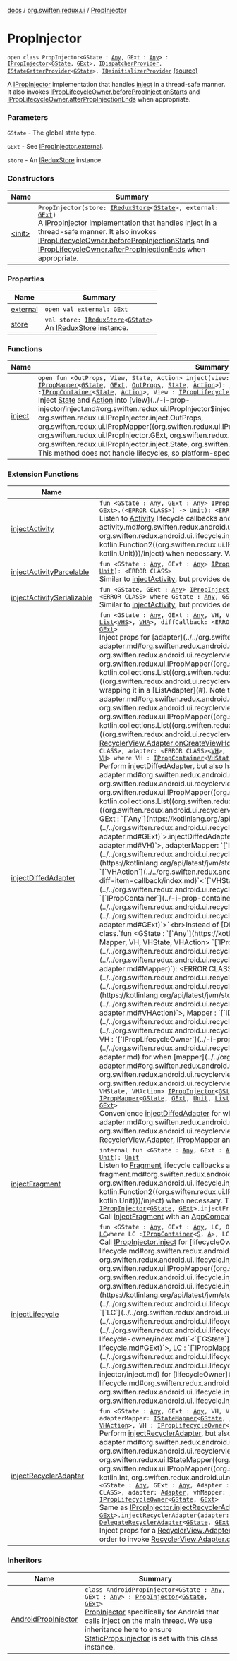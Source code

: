[docs](../../index.md) / [org.swiften.redux.ui](../index.md) / [PropInjector](./index.md)

# PropInjector

`open class PropInjector<GState : `[`Any`](https://kotlinlang.org/api/latest/jvm/stdlib/kotlin/-any/index.html)`, GExt : `[`Any`](https://kotlinlang.org/api/latest/jvm/stdlib/kotlin/-any/index.html)`> : `[`IPropInjector`](../-i-prop-injector/index.md)`<`[`GState`](index.md#GState)`, `[`GExt`](index.md#GExt)`>, `[`IDispatcherProvider`](../../org.swiften.redux.core/-i-dispatcher-provider/index.md)`, `[`IStateGetterProvider`](../../org.swiften.redux.core/-i-state-getter-provider/index.md)`<`[`GState`](index.md#GState)`>, `[`IDeinitializerProvider`](../../org.swiften.redux.core/-i-deinitializer-provider/index.md) [(source)](https://github.com/protoman92/KotlinRedux/tree/master/common/common-ui/src/main/kotlin/org/swiften/redux/ui/Injector.kt#L163)

A [IPropInjector](../-i-prop-injector/index.md) implementation that handles [inject](inject.md) in a thread-safe manner. It
also invokes [IPropLifecycleOwner.beforePropInjectionStarts](../-i-prop-lifecycle-owner/before-prop-injection-starts.md) and
[IPropLifecycleOwner.afterPropInjectionEnds](../-i-prop-lifecycle-owner/after-prop-injection-ends.md) when appropriate.

### Parameters

`GState` - The global state type.

`GExt` - See [IPropInjector.external](../-i-action-dependency/external.md).

`store` - An [IReduxStore](../../org.swiften.redux.core/-i-redux-store.md) instance.

### Constructors

| Name | Summary |
|---|---|
| [&lt;init&gt;](-init-.md) | `PropInjector(store: `[`IReduxStore`](../../org.swiften.redux.core/-i-redux-store.md)`<`[`GState`](index.md#GState)`>, external: `[`GExt`](index.md#GExt)`)`<br>A [IPropInjector](../-i-prop-injector/index.md) implementation that handles [inject](inject.md) in a thread-safe manner. It also invokes [IPropLifecycleOwner.beforePropInjectionStarts](../-i-prop-lifecycle-owner/before-prop-injection-starts.md) and [IPropLifecycleOwner.afterPropInjectionEnds](../-i-prop-lifecycle-owner/after-prop-injection-ends.md) when appropriate. |

### Properties

| Name | Summary |
|---|---|
| [external](external.md) | `open val external: `[`GExt`](index.md#GExt) |
| [store](store.md) | `val store: `[`IReduxStore`](../../org.swiften.redux.core/-i-redux-store.md)`<`[`GState`](index.md#GState)`>`<br>An [IReduxStore](../../org.swiften.redux.core/-i-redux-store.md) instance. |

### Functions

| Name | Summary |
|---|---|
| [inject](inject.md) | `open fun <OutProps, View, State, Action> inject(view: `[`View`](inject.md#View)`, outProps: `[`OutProps`](inject.md#OutProps)`, mapper: `[`IPropMapper`](../-i-prop-mapper.md)`<`[`GState`](index.md#GState)`, `[`GExt`](index.md#GExt)`, `[`OutProps`](inject.md#OutProps)`, `[`State`](inject.md#State)`, `[`Action`](inject.md#Action)`>): `[`IReduxSubscription`](../../org.swiften.redux.core/-i-redux-subscription/index.md)` where View : `[`IPropContainer`](../-i-prop-container/index.md)`<`[`State`](inject.md#State)`, `[`Action`](inject.md#Action)`>, View : `[`IPropLifecycleOwner`](../-i-prop-lifecycle-owner/index.md)`<`[`GState`](index.md#GState)`, `[`GExt`](index.md#GExt)`>`<br>Inject [State](../-i-prop-injector/inject.md#State) and [Action](../-i-prop-injector/inject.md#Action) into [view](../-i-prop-injector/inject.md#org.swiften.redux.ui.IPropInjector$inject(org.swiften.redux.ui.IPropInjector.inject.View, org.swiften.redux.ui.IPropInjector.inject.OutProps, org.swiften.redux.ui.IPropMapper((org.swiften.redux.ui.IPropInjector.GState, org.swiften.redux.ui.IPropInjector.GExt, org.swiften.redux.ui.IPropInjector.inject.OutProps, org.swiften.redux.ui.IPropInjector.inject.State, org.swiften.redux.ui.IPropInjector.inject.Action)))/view). This method does not handle lifecycles, so platform-specific methods can be defined for this purpose. |

### Extension Functions

| Name | Summary |
|---|---|
| [injectActivity](../../org.swiften.redux.android.ui.lifecycle/inject-activity.md) | `fun <GState : `[`Any`](https://kotlinlang.org/api/latest/jvm/stdlib/kotlin/-any/index.html)`, GExt : `[`Any`](https://kotlinlang.org/api/latest/jvm/stdlib/kotlin/-any/index.html)`> `[`IPropInjector`](../-i-prop-injector/index.md)`<`[`GState`](../../org.swiften.redux.android.ui.lifecycle/inject-activity.md#GState)`, `[`GExt`](../../org.swiften.redux.android.ui.lifecycle/inject-activity.md#GExt)`>.injectActivity(application: <ERROR CLASS>, saver: `[`IBundleStateSaver`](../../org.swiften.redux.android.ui.lifecycle/-i-bundle-state-saver/index.md)`<`[`GState`](../../org.swiften.redux.android.ui.lifecycle/inject-activity.md#GState)`>, inject: `[`IPropInjector`](../-i-prop-injector/index.md)`<`[`GState`](../../org.swiften.redux.android.ui.lifecycle/inject-activity.md#GState)`, `[`GExt`](../../org.swiften.redux.android.ui.lifecycle/inject-activity.md#GExt)`>.(<ERROR CLASS>) -> `[`Unit`](https://kotlinlang.org/api/latest/jvm/stdlib/kotlin/-unit/index.html)`): <ERROR CLASS>`<br>Listen to [Activity](#) lifecycle callbacks and perform [inject](../../org.swiften.redux.android.ui.lifecycle/inject-activity.md#org.swiften.redux.android.ui.lifecycle$injectActivity(org.swiften.redux.ui.IPropInjector((org.swiften.redux.android.ui.lifecycle.injectActivity.GState, org.swiften.redux.android.ui.lifecycle.injectActivity.GExt)), , org.swiften.redux.android.ui.lifecycle.IBundleStateSaver((org.swiften.redux.android.ui.lifecycle.injectActivity.GState)), kotlin.Function2((org.swiften.redux.ui.IPropInjector((org.swiften.redux.android.ui.lifecycle.injectActivity.GState, org.swiften.redux.android.ui.lifecycle.injectActivity.GExt)), , kotlin.Unit)))/inject) when necessary. We can also declare [saveState](#) and [restoreState](#) to handle [GState](../../org.swiften.redux.android.ui.lifecycle/inject-activity.md#GState) persistence. |
| [injectActivityParcelable](../../org.swiften.redux.android.ui.lifecycle/inject-activity-parcelable.md) | `fun <GState : `[`Any`](https://kotlinlang.org/api/latest/jvm/stdlib/kotlin/-any/index.html)`, GExt : `[`Any`](https://kotlinlang.org/api/latest/jvm/stdlib/kotlin/-any/index.html)`> `[`IPropInjector`](../-i-prop-injector/index.md)`<`[`GState`](../../org.swiften.redux.android.ui.lifecycle/inject-activity-parcelable.md#GState)`, `[`GExt`](../../org.swiften.redux.android.ui.lifecycle/inject-activity-parcelable.md#GExt)`>.injectActivityParcelable(application: <ERROR CLASS>, inject: `[`IPropInjector`](../-i-prop-injector/index.md)`<`[`GState`](../../org.swiften.redux.android.ui.lifecycle/inject-activity-parcelable.md#GState)`, `[`GExt`](../../org.swiften.redux.android.ui.lifecycle/inject-activity-parcelable.md#GExt)`>.(<ERROR CLASS>) -> `[`Unit`](https://kotlinlang.org/api/latest/jvm/stdlib/kotlin/-unit/index.html)`): <ERROR CLASS>`<br>Similar to [injectActivity](../../org.swiften.redux.android.ui.lifecycle/inject-activity.md), but provides default persistence for when [GState](../../org.swiften.redux.android.ui.lifecycle/inject-activity-parcelable.md#GState) is [Parcelable](#). |
| [injectActivitySerializable](../../org.swiften.redux.android.ui.lifecycle/inject-activity-serializable.md) | `fun <GState, GExt : `[`Any`](https://kotlinlang.org/api/latest/jvm/stdlib/kotlin/-any/index.html)`> `[`IPropInjector`](../-i-prop-injector/index.md)`<`[`GState`](../../org.swiften.redux.android.ui.lifecycle/inject-activity-serializable.md#GState)`, `[`GExt`](../../org.swiften.redux.android.ui.lifecycle/inject-activity-serializable.md#GExt)`>.injectActivitySerializable(application: <ERROR CLASS>, inject: `[`IPropInjector`](../-i-prop-injector/index.md)`<`[`GState`](../../org.swiften.redux.android.ui.lifecycle/inject-activity-serializable.md#GState)`, `[`GExt`](../../org.swiften.redux.android.ui.lifecycle/inject-activity-serializable.md#GExt)`>.(<ERROR CLASS>) -> `[`Unit`](https://kotlinlang.org/api/latest/jvm/stdlib/kotlin/-unit/index.html)`): <ERROR CLASS> where GState : `[`Any`](https://kotlinlang.org/api/latest/jvm/stdlib/kotlin/-any/index.html)`, GState : `[`Serializable`](http://docs.oracle.com/javase/6/docs/api/java/io/Serializable.html)<br>Similar to [injectActivity](../../org.swiften.redux.android.ui.lifecycle/inject-activity.md), but provides default persistence for when [GState](../../org.swiften.redux.android.ui.lifecycle/inject-activity-serializable.md#GState) is [Serializable](http://docs.oracle.com/javase/6/docs/api/java/io/Serializable.html). |
| [injectDiffedAdapter](../../org.swiften.redux.android.ui.recyclerview/inject-diffed-adapter.md) | `fun <GState : `[`Any`](https://kotlinlang.org/api/latest/jvm/stdlib/kotlin/-any/index.html)`, GExt : `[`Any`](https://kotlinlang.org/api/latest/jvm/stdlib/kotlin/-any/index.html)`, VH, VHS, VHA> `[`IPropInjector`](../-i-prop-injector/index.md)`<`[`GState`](../../org.swiften.redux.android.ui.recyclerview/inject-diffed-adapter.md#GState)`, `[`GExt`](../../org.swiften.redux.android.ui.recyclerview/inject-diffed-adapter.md#GExt)`>.injectDiffedAdapter(adapter: <ERROR CLASS><`[`VH`](../../org.swiften.redux.android.ui.recyclerview/inject-diffed-adapter.md#VH)`>, adapterMapper: `[`IPropMapper`](../-i-prop-mapper.md)`<`[`GState`](../../org.swiften.redux.android.ui.recyclerview/inject-diffed-adapter.md#GState)`, `[`GExt`](../../org.swiften.redux.android.ui.recyclerview/inject-diffed-adapter.md#GExt)`, `[`Unit`](https://kotlinlang.org/api/latest/jvm/stdlib/kotlin/-unit/index.html)`, `[`List`](https://kotlinlang.org/api/latest/jvm/stdlib/kotlin.collections/-list/index.html)`<`[`VHS`](../../org.swiften.redux.android.ui.recyclerview/inject-diffed-adapter.md#VHS)`>, `[`VHA`](../../org.swiften.redux.android.ui.recyclerview/inject-diffed-adapter.md#VHA)`>, diffCallback: <ERROR CLASS><`[`VHS`](../../org.swiften.redux.android.ui.recyclerview/inject-diffed-adapter.md#VHS)`>): `[`ReduxListAdapter`](../../org.swiften.redux.android.ui.recyclerview/-redux-list-adapter/index.md)`<`[`GState`](../../org.swiften.redux.android.ui.recyclerview/inject-diffed-adapter.md#GState)`, `[`GExt`](../../org.swiften.redux.android.ui.recyclerview/inject-diffed-adapter.md#GExt)`, `[`VH`](../../org.swiften.redux.android.ui.recyclerview/inject-diffed-adapter.md#VH)`, `[`VHS`](../../org.swiften.redux.android.ui.recyclerview/inject-diffed-adapter.md#VHS)`, `[`VHA`](../../org.swiften.redux.android.ui.recyclerview/inject-diffed-adapter.md#VHA)`> where VH : `[`IPropContainer`](../-i-prop-container/index.md)`<`[`VHS`](../../org.swiften.redux.android.ui.recyclerview/inject-diffed-adapter.md#VHS)`, `[`VHA`](../../org.swiften.redux.android.ui.recyclerview/inject-diffed-adapter.md#VHA)`>, VH : `[`IPropLifecycleOwner`](../-i-prop-lifecycle-owner/index.md)`<`[`GState`](../../org.swiften.redux.android.ui.recyclerview/inject-diffed-adapter.md#GState)`, `[`GExt`](../../org.swiften.redux.android.ui.recyclerview/inject-diffed-adapter.md#GExt)`>`<br>Inject props for [adapter](../../org.swiften.redux.android.ui.recyclerview/inject-diffed-adapter.md#org.swiften.redux.android.ui.recyclerview$injectDiffedAdapter(org.swiften.redux.ui.IPropInjector((org.swiften.redux.android.ui.recyclerview.injectDiffedAdapter.GState, org.swiften.redux.android.ui.recyclerview.injectDiffedAdapter.GExt)), ((org.swiften.redux.android.ui.recyclerview.injectDiffedAdapter.VH)), org.swiften.redux.ui.IPropMapper((org.swiften.redux.android.ui.recyclerview.injectDiffedAdapter.GState, org.swiften.redux.android.ui.recyclerview.injectDiffedAdapter.GExt, kotlin.Unit, kotlin.collections.List((org.swiften.redux.android.ui.recyclerview.injectDiffedAdapter.VHS)), org.swiften.redux.android.ui.recyclerview.injectDiffedAdapter.VHA)), ((org.swiften.redux.android.ui.recyclerview.injectDiffedAdapter.VHS)))/adapter) with a compatible [VH](../../org.swiften.redux.android.ui.recyclerview/inject-diffed-adapter.md#VH) by wrapping it in a [ListAdapter](#). Note that [adapter](../../org.swiften.redux.android.ui.recyclerview/inject-diffed-adapter.md#org.swiften.redux.android.ui.recyclerview$injectDiffedAdapter(org.swiften.redux.ui.IPropInjector((org.swiften.redux.android.ui.recyclerview.injectDiffedAdapter.GState, org.swiften.redux.android.ui.recyclerview.injectDiffedAdapter.GExt)), ((org.swiften.redux.android.ui.recyclerview.injectDiffedAdapter.VH)), org.swiften.redux.ui.IPropMapper((org.swiften.redux.android.ui.recyclerview.injectDiffedAdapter.GState, org.swiften.redux.android.ui.recyclerview.injectDiffedAdapter.GExt, kotlin.Unit, kotlin.collections.List((org.swiften.redux.android.ui.recyclerview.injectDiffedAdapter.VHS)), org.swiften.redux.android.ui.recyclerview.injectDiffedAdapter.VHA)), ((org.swiften.redux.android.ui.recyclerview.injectDiffedAdapter.VHS)))/adapter) does not have to be a [ListAdapter](#) - it can be any [RecyclerView.Adapter](#) as long as it implements [RecyclerView.Adapter.onCreateViewHolder](#).`fun <GState : `[`Any`](https://kotlinlang.org/api/latest/jvm/stdlib/kotlin/-any/index.html)`, GExt : `[`Any`](https://kotlinlang.org/api/latest/jvm/stdlib/kotlin/-any/index.html)`, VH, VHState, VHAction> `[`IPropInjector`](../-i-prop-injector/index.md)`<`[`GState`](../../org.swiften.redux.android.ui.recyclerview/inject-diffed-adapter.md#GState)`, `[`GExt`](../../org.swiften.redux.android.ui.recyclerview/inject-diffed-adapter.md#GExt)`>.injectDiffedAdapter(lifecycleOwner: <ERROR CLASS>, adapter: <ERROR CLASS><`[`VH`](../../org.swiften.redux.android.ui.recyclerview/inject-diffed-adapter.md#VH)`>, adapterMapper: `[`IPropMapper`](../-i-prop-mapper.md)`<`[`GState`](../../org.swiften.redux.android.ui.recyclerview/inject-diffed-adapter.md#GState)`, `[`GExt`](../../org.swiften.redux.android.ui.recyclerview/inject-diffed-adapter.md#GExt)`, `[`Unit`](https://kotlinlang.org/api/latest/jvm/stdlib/kotlin/-unit/index.html)`, `[`List`](https://kotlinlang.org/api/latest/jvm/stdlib/kotlin.collections/-list/index.html)`<`[`VHState`](../../org.swiften.redux.android.ui.recyclerview/inject-diffed-adapter.md#VHState)`>, `[`VHAction`](../../org.swiften.redux.android.ui.recyclerview/inject-diffed-adapter.md#VHAction)`>, diffCallback: <ERROR CLASS><`[`VHState`](../../org.swiften.redux.android.ui.recyclerview/inject-diffed-adapter.md#VHState)`>): <ERROR CLASS><`[`VHState`](../../org.swiften.redux.android.ui.recyclerview/inject-diffed-adapter.md#VHState)`, `[`VH`](../../org.swiften.redux.android.ui.recyclerview/inject-diffed-adapter.md#VH)`> where VH : `[`IPropContainer`](../-i-prop-container/index.md)`<`[`VHState`](../../org.swiften.redux.android.ui.recyclerview/inject-diffed-adapter.md#VHState)`, `[`VHAction`](../../org.swiften.redux.android.ui.recyclerview/inject-diffed-adapter.md#VHAction)`>, VH : `[`IPropLifecycleOwner`](../-i-prop-lifecycle-owner/index.md)`<`[`GState`](../../org.swiften.redux.android.ui.recyclerview/inject-diffed-adapter.md#GState)`, `[`GExt`](../../org.swiften.redux.android.ui.recyclerview/inject-diffed-adapter.md#GExt)`>`<br>Perform [injectDiffedAdapter](../../org.swiften.redux.android.ui.recyclerview/inject-diffed-adapter.md), but also handle lifecycle with [lifecycleOwner](../../org.swiften.redux.android.ui.recyclerview/inject-diffed-adapter.md#org.swiften.redux.android.ui.recyclerview$injectDiffedAdapter(org.swiften.redux.ui.IPropInjector((org.swiften.redux.android.ui.recyclerview.injectDiffedAdapter.GState, org.swiften.redux.android.ui.recyclerview.injectDiffedAdapter.GExt)), , ((org.swiften.redux.android.ui.recyclerview.injectDiffedAdapter.VH)), org.swiften.redux.ui.IPropMapper((org.swiften.redux.android.ui.recyclerview.injectDiffedAdapter.GState, org.swiften.redux.android.ui.recyclerview.injectDiffedAdapter.GExt, kotlin.Unit, kotlin.collections.List((org.swiften.redux.android.ui.recyclerview.injectDiffedAdapter.VHState)), org.swiften.redux.android.ui.recyclerview.injectDiffedAdapter.VHAction)), ((org.swiften.redux.android.ui.recyclerview.injectDiffedAdapter.VHState)))/lifecycleOwner).`fun <GState : `[`Any`](https://kotlinlang.org/api/latest/jvm/stdlib/kotlin/-any/index.html)`, GExt : `[`Any`](https://kotlinlang.org/api/latest/jvm/stdlib/kotlin/-any/index.html)`, VH, VHState, VHAction> `[`IPropInjector`](../-i-prop-injector/index.md)`<`[`GState`](../../org.swiften.redux.android.ui.recyclerview/inject-diffed-adapter.md#GState)`, `[`GExt`](../../org.swiften.redux.android.ui.recyclerview/inject-diffed-adapter.md#GExt)`>.injectDiffedAdapter(lifecycleOwner: <ERROR CLASS>, adapter: <ERROR CLASS><`[`VH`](../../org.swiften.redux.android.ui.recyclerview/inject-diffed-adapter.md#VH)`>, adapterMapper: `[`IPropMapper`](../-i-prop-mapper.md)`<`[`GState`](../../org.swiften.redux.android.ui.recyclerview/inject-diffed-adapter.md#GState)`, `[`GExt`](../../org.swiften.redux.android.ui.recyclerview/inject-diffed-adapter.md#GExt)`, `[`Unit`](https://kotlinlang.org/api/latest/jvm/stdlib/kotlin/-unit/index.html)`, `[`List`](https://kotlinlang.org/api/latest/jvm/stdlib/kotlin.collections/-list/index.html)`<`[`VHState`](../../org.swiften.redux.android.ui.recyclerview/inject-diffed-adapter.md#VHState)`>, `[`VHAction`](../../org.swiften.redux.android.ui.recyclerview/inject-diffed-adapter.md#VHAction)`>, diffCallback: `[`IDiffItemCallback`](../../org.swiften.redux.android.ui.recyclerview/-i-diff-item-callback/index.md)`<`[`VHState`](../../org.swiften.redux.android.ui.recyclerview/inject-diffed-adapter.md#VHState)`>): <ERROR CLASS><`[`VHState`](../../org.swiften.redux.android.ui.recyclerview/inject-diffed-adapter.md#VHState)`, `[`VH`](../../org.swiften.redux.android.ui.recyclerview/inject-diffed-adapter.md#VH)`> where VH : `[`IPropContainer`](../-i-prop-container/index.md)`<`[`VHState`](../../org.swiften.redux.android.ui.recyclerview/inject-diffed-adapter.md#VHState)`, `[`VHAction`](../../org.swiften.redux.android.ui.recyclerview/inject-diffed-adapter.md#VHAction)`>, VH : `[`IPropLifecycleOwner`](../-i-prop-lifecycle-owner/index.md)`<`[`GState`](../../org.swiften.redux.android.ui.recyclerview/inject-diffed-adapter.md#GState)`, `[`GExt`](../../org.swiften.redux.android.ui.recyclerview/inject-diffed-adapter.md#GExt)`>`<br>Instead of [DiffUtil.ItemCallback](#), use [IDiffItemCallback](../../org.swiften.redux.android.ui.recyclerview/-i-diff-item-callback/index.md) to avoid abstract class.`fun <GState : `[`Any`](https://kotlinlang.org/api/latest/jvm/stdlib/kotlin/-any/index.html)`, GExt : `[`Any`](https://kotlinlang.org/api/latest/jvm/stdlib/kotlin/-any/index.html)`, Mapper, VH, VHState, VHAction> `[`IPropInjector`](../-i-prop-injector/index.md)`<`[`GState`](../../org.swiften.redux.android.ui.recyclerview/inject-diffed-adapter.md#GState)`, `[`GExt`](../../org.swiften.redux.android.ui.recyclerview/inject-diffed-adapter.md#GExt)`>.injectDiffedAdapter(lifecycleOwner: <ERROR CLASS>, adapter: <ERROR CLASS><`[`VH`](../../org.swiften.redux.android.ui.recyclerview/inject-diffed-adapter.md#VH)`>, mapper: `[`Mapper`](../../org.swiften.redux.android.ui.recyclerview/inject-diffed-adapter.md#Mapper)`): <ERROR CLASS><`[`VHState`](../../org.swiften.redux.android.ui.recyclerview/inject-diffed-adapter.md#VHState)`, `[`VH`](../../org.swiften.redux.android.ui.recyclerview/inject-diffed-adapter.md#VH)`> where Mapper : `[`IPropMapper`](../-i-prop-mapper.md)`<`[`GState`](../../org.swiften.redux.android.ui.recyclerview/inject-diffed-adapter.md#GState)`, `[`GExt`](../../org.swiften.redux.android.ui.recyclerview/inject-diffed-adapter.md#GExt)`, `[`Unit`](https://kotlinlang.org/api/latest/jvm/stdlib/kotlin/-unit/index.html)`, `[`List`](https://kotlinlang.org/api/latest/jvm/stdlib/kotlin.collections/-list/index.html)`<`[`VHState`](../../org.swiften.redux.android.ui.recyclerview/inject-diffed-adapter.md#VHState)`>, `[`VHAction`](../../org.swiften.redux.android.ui.recyclerview/inject-diffed-adapter.md#VHAction)`>, Mapper : `[`IDiffItemCallback`](../../org.swiften.redux.android.ui.recyclerview/-i-diff-item-callback/index.md)`<`[`VHState`](../../org.swiften.redux.android.ui.recyclerview/inject-diffed-adapter.md#VHState)`>, VH : `[`IPropContainer`](../-i-prop-container/index.md)`<`[`VHState`](../../org.swiften.redux.android.ui.recyclerview/inject-diffed-adapter.md#VHState)`, `[`VHAction`](../../org.swiften.redux.android.ui.recyclerview/inject-diffed-adapter.md#VHAction)`>, VH : `[`IPropLifecycleOwner`](../-i-prop-lifecycle-owner/index.md)`<`[`GState`](../../org.swiften.redux.android.ui.recyclerview/inject-diffed-adapter.md#GState)`, `[`GExt`](../../org.swiften.redux.android.ui.recyclerview/inject-diffed-adapter.md#GExt)`>`<br>Convenience [injectDiffedAdapter](../../org.swiften.redux.android.ui.recyclerview/inject-diffed-adapter.md) for when [mapper](../../org.swiften.redux.android.ui.recyclerview/inject-diffed-adapter.md#org.swiften.redux.android.ui.recyclerview$injectDiffedAdapter(org.swiften.redux.ui.IPropInjector((org.swiften.redux.android.ui.recyclerview.injectDiffedAdapter.GState, org.swiften.redux.android.ui.recyclerview.injectDiffedAdapter.GExt)), , ((org.swiften.redux.android.ui.recyclerview.injectDiffedAdapter.VH)), org.swiften.redux.android.ui.recyclerview.injectDiffedAdapter.Mapper)/mapper) implements both [IPropMapper](../-i-prop-mapper.md) and [DiffUtil.ItemCallback](#).`fun <GState : `[`Any`](https://kotlinlang.org/api/latest/jvm/stdlib/kotlin/-any/index.html)`, GExt : `[`Any`](https://kotlinlang.org/api/latest/jvm/stdlib/kotlin/-any/index.html)`, Adapter, VH, VHState, VHAction> `[`IPropInjector`](../-i-prop-injector/index.md)`<`[`GState`](../../org.swiften.redux.android.ui.recyclerview/inject-diffed-adapter.md#GState)`, `[`GExt`](../../org.swiften.redux.android.ui.recyclerview/inject-diffed-adapter.md#GExt)`>.injectDiffedAdapter(lifecycleOwner: <ERROR CLASS>, adapter: `[`Adapter`](../../org.swiften.redux.android.ui.recyclerview/inject-diffed-adapter.md#Adapter)`): <ERROR CLASS><`[`VHState`](../../org.swiften.redux.android.ui.recyclerview/inject-diffed-adapter.md#VHState)`, `[`VH`](../../org.swiften.redux.android.ui.recyclerview/inject-diffed-adapter.md#VH)`> where Adapter : `[`IPropMapper`](../-i-prop-mapper.md)`<`[`GState`](../../org.swiften.redux.android.ui.recyclerview/inject-diffed-adapter.md#GState)`, `[`GExt`](../../org.swiften.redux.android.ui.recyclerview/inject-diffed-adapter.md#GExt)`, `[`Unit`](https://kotlinlang.org/api/latest/jvm/stdlib/kotlin/-unit/index.html)`, `[`List`](https://kotlinlang.org/api/latest/jvm/stdlib/kotlin.collections/-list/index.html)`<`[`VHState`](../../org.swiften.redux.android.ui.recyclerview/inject-diffed-adapter.md#VHState)`>, `[`VHAction`](../../org.swiften.redux.android.ui.recyclerview/inject-diffed-adapter.md#VHAction)`>, Adapter : `[`IDiffItemCallback`](../../org.swiften.redux.android.ui.recyclerview/-i-diff-item-callback/index.md)`<`[`VHState`](../../org.swiften.redux.android.ui.recyclerview/inject-diffed-adapter.md#VHState)`>, VH : `[`IPropContainer`](../-i-prop-container/index.md)`<`[`VHState`](../../org.swiften.redux.android.ui.recyclerview/inject-diffed-adapter.md#VHState)`, `[`VHAction`](../../org.swiften.redux.android.ui.recyclerview/inject-diffed-adapter.md#VHAction)`>, VH : `[`IPropLifecycleOwner`](../-i-prop-lifecycle-owner/index.md)`<`[`GState`](../../org.swiften.redux.android.ui.recyclerview/inject-diffed-adapter.md#GState)`, `[`GExt`](../../org.swiften.redux.android.ui.recyclerview/inject-diffed-adapter.md#GExt)`>`<br>Convenience [injectDiffedAdapter](../../org.swiften.redux.android.ui.recyclerview/inject-diffed-adapter.md) for when [adapter](../../org.swiften.redux.android.ui.recyclerview/inject-diffed-adapter.md#org.swiften.redux.android.ui.recyclerview$injectDiffedAdapter(org.swiften.redux.ui.IPropInjector((org.swiften.redux.android.ui.recyclerview.injectDiffedAdapter.GState, org.swiften.redux.android.ui.recyclerview.injectDiffedAdapter.GExt)), , org.swiften.redux.android.ui.recyclerview.injectDiffedAdapter.Adapter)/adapter) implements both [RecyclerView.Adapter](#), [IPropMapper](../-i-prop-mapper.md) and [DiffUtil.ItemCallback](#). |
| [injectFragment](../../org.swiften.redux.android.ui.lifecycle/inject-fragment.md) | `internal fun <GState : `[`Any`](https://kotlinlang.org/api/latest/jvm/stdlib/kotlin/-any/index.html)`, GExt : `[`Any`](https://kotlinlang.org/api/latest/jvm/stdlib/kotlin/-any/index.html)`> `[`IPropInjector`](../-i-prop-injector/index.md)`<`[`GState`](../../org.swiften.redux.android.ui.lifecycle/inject-fragment.md#GState)`, `[`GExt`](../../org.swiften.redux.android.ui.lifecycle/inject-fragment.md#GExt)`>.injectFragment(activity: `[`IAppCompatActivity`](../../org.swiften.redux.android.ui.lifecycle/-i-app-compat-activity/index.md)`, inject: `[`IPropInjector`](../-i-prop-injector/index.md)`<`[`GState`](../../org.swiften.redux.android.ui.lifecycle/inject-fragment.md#GState)`, `[`GExt`](../../org.swiften.redux.android.ui.lifecycle/inject-fragment.md#GExt)`>.(<ERROR CLASS>) -> `[`Unit`](https://kotlinlang.org/api/latest/jvm/stdlib/kotlin/-unit/index.html)`): `[`Unit`](https://kotlinlang.org/api/latest/jvm/stdlib/kotlin/-unit/index.html)<br>Listen to [Fragment](#) lifecycle callbacks and perform [inject](../../org.swiften.redux.android.ui.lifecycle/inject-fragment.md#org.swiften.redux.android.ui.lifecycle$injectFragment(org.swiften.redux.ui.IPropInjector((org.swiften.redux.android.ui.lifecycle.injectFragment.GState, org.swiften.redux.android.ui.lifecycle.injectFragment.GExt)), org.swiften.redux.android.ui.lifecycle.IAppCompatActivity, kotlin.Function2((org.swiften.redux.ui.IPropInjector((org.swiften.redux.android.ui.lifecycle.injectFragment.GState, org.swiften.redux.android.ui.lifecycle.injectFragment.GExt)), , kotlin.Unit)))/inject) when necessary. This injection session automatically disposes of itself when [ReduxLifecycleObserver.onDestroy](../../org.swiften.redux.android.ui.lifecycle/-redux-lifecycle-observer/on-destroy.md) is called.`internal fun <GState : `[`Any`](https://kotlinlang.org/api/latest/jvm/stdlib/kotlin/-any/index.html)`, GExt : `[`Any`](https://kotlinlang.org/api/latest/jvm/stdlib/kotlin/-any/index.html)`> `[`IPropInjector`](../-i-prop-injector/index.md)`<`[`GState`](../../org.swiften.redux.android.ui.lifecycle/inject-fragment.md#GState)`, `[`GExt`](../../org.swiften.redux.android.ui.lifecycle/inject-fragment.md#GExt)`>.injectFragment(activity: <ERROR CLASS>, inject: `[`IPropInjector`](../-i-prop-injector/index.md)`<`[`GState`](../../org.swiften.redux.android.ui.lifecycle/inject-fragment.md#GState)`, `[`GExt`](../../org.swiften.redux.android.ui.lifecycle/inject-fragment.md#GExt)`>.(<ERROR CLASS>) -> `[`Unit`](https://kotlinlang.org/api/latest/jvm/stdlib/kotlin/-unit/index.html)`): `[`Unit`](https://kotlinlang.org/api/latest/jvm/stdlib/kotlin/-unit/index.html)<br>Call [injectFragment](../../org.swiften.redux.android.ui.lifecycle/inject-fragment.md) with an [AppCompatActivity](#). |
| [injectLifecycle](../../org.swiften.redux.android.ui.lifecycle/inject-lifecycle.md) | `fun <GState : `[`Any`](https://kotlinlang.org/api/latest/jvm/stdlib/kotlin/-any/index.html)`, GExt : `[`Any`](https://kotlinlang.org/api/latest/jvm/stdlib/kotlin/-any/index.html)`, LC, OP, S, A> `[`IPropInjector`](../-i-prop-injector/index.md)`<`[`GState`](../../org.swiften.redux.android.ui.lifecycle/inject-lifecycle.md#GState)`, `[`GExt`](../../org.swiften.redux.android.ui.lifecycle/inject-lifecycle.md#GExt)`>.injectLifecycle(lifecycleOwner: `[`LC`](../../org.swiften.redux.android.ui.lifecycle/inject-lifecycle.md#LC)`, outProps: `[`OP`](../../org.swiften.redux.android.ui.lifecycle/inject-lifecycle.md#OP)`, mapper: `[`IPropMapper`](../-i-prop-mapper.md)`<`[`GState`](../../org.swiften.redux.android.ui.lifecycle/inject-lifecycle.md#GState)`, `[`GExt`](../../org.swiften.redux.android.ui.lifecycle/inject-lifecycle.md#GExt)`, `[`OP`](../../org.swiften.redux.android.ui.lifecycle/inject-lifecycle.md#OP)`, `[`S`](../../org.swiften.redux.android.ui.lifecycle/inject-lifecycle.md#S)`, `[`A`](../../org.swiften.redux.android.ui.lifecycle/inject-lifecycle.md#A)`>): `[`LC`](../../org.swiften.redux.android.ui.lifecycle/inject-lifecycle.md#LC)` where LC : `[`IPropContainer`](../-i-prop-container/index.md)`<`[`S`](../../org.swiften.redux.android.ui.lifecycle/inject-lifecycle.md#S)`, `[`A`](../../org.swiften.redux.android.ui.lifecycle/inject-lifecycle.md#A)`>, LC : `[`IPropLifecycleOwner`](../-i-prop-lifecycle-owner/index.md)`<`[`GState`](../../org.swiften.redux.android.ui.lifecycle/inject-lifecycle.md#GState)`, `[`GExt`](../../org.swiften.redux.android.ui.lifecycle/inject-lifecycle.md#GExt)`>`<br>Call [IPropInjector.inject](../-i-prop-injector/inject.md) for [lifecycleOwner](../../org.swiften.redux.android.ui.lifecycle/inject-lifecycle.md#org.swiften.redux.android.ui.lifecycle$injectLifecycle(org.swiften.redux.ui.IPropInjector((org.swiften.redux.android.ui.lifecycle.injectLifecycle.GState, org.swiften.redux.android.ui.lifecycle.injectLifecycle.GExt)), org.swiften.redux.android.ui.lifecycle.injectLifecycle.LC, org.swiften.redux.android.ui.lifecycle.injectLifecycle.OP, org.swiften.redux.ui.IPropMapper((org.swiften.redux.android.ui.lifecycle.injectLifecycle.GState, org.swiften.redux.android.ui.lifecycle.injectLifecycle.GExt, org.swiften.redux.android.ui.lifecycle.injectLifecycle.OP, org.swiften.redux.android.ui.lifecycle.injectLifecycle.S, org.swiften.redux.android.ui.lifecycle.injectLifecycle.A)))/lifecycleOwner).`fun <GState : `[`Any`](https://kotlinlang.org/api/latest/jvm/stdlib/kotlin/-any/index.html)`, GExt : `[`Any`](https://kotlinlang.org/api/latest/jvm/stdlib/kotlin/-any/index.html)`, LC, OP, S, A> `[`IPropInjector`](../-i-prop-injector/index.md)`<`[`GState`](../../org.swiften.redux.android.ui.lifecycle/inject-lifecycle.md#GState)`, `[`GExt`](../../org.swiften.redux.android.ui.lifecycle/inject-lifecycle.md#GExt)`>.injectLifecycle(lifecycleOwner: `[`LC`](../../org.swiften.redux.android.ui.lifecycle/inject-lifecycle.md#LC)`, outProps: `[`OP`](../../org.swiften.redux.android.ui.lifecycle/inject-lifecycle.md#OP)`): `[`LC`](../../org.swiften.redux.android.ui.lifecycle/inject-lifecycle.md#LC)` where LC : `[`IPropContainer`](../-i-prop-container/index.md)`<`[`S`](../../org.swiften.redux.android.ui.lifecycle/inject-lifecycle.md#S)`, `[`A`](../../org.swiften.redux.android.ui.lifecycle/inject-lifecycle.md#A)`>, LC : `[`IPropLifecycleOwner`](../-i-prop-lifecycle-owner/index.md)`<`[`GState`](../../org.swiften.redux.android.ui.lifecycle/inject-lifecycle.md#GState)`, `[`GExt`](../../org.swiften.redux.android.ui.lifecycle/inject-lifecycle.md#GExt)`>, LC : `[`IPropMapper`](../-i-prop-mapper.md)`<`[`GState`](../../org.swiften.redux.android.ui.lifecycle/inject-lifecycle.md#GState)`, `[`GExt`](../../org.swiften.redux.android.ui.lifecycle/inject-lifecycle.md#GExt)`, `[`OP`](../../org.swiften.redux.android.ui.lifecycle/inject-lifecycle.md#OP)`, `[`S`](../../org.swiften.redux.android.ui.lifecycle/inject-lifecycle.md#S)`, `[`A`](../../org.swiften.redux.android.ui.lifecycle/inject-lifecycle.md#A)`>`<br>Call [IPropInjector.inject](../-i-prop-injector/inject.md) for [lifecycleOwner](../../org.swiften.redux.android.ui.lifecycle/inject-lifecycle.md#org.swiften.redux.android.ui.lifecycle$injectLifecycle(org.swiften.redux.ui.IPropInjector((org.swiften.redux.android.ui.lifecycle.injectLifecycle.GState, org.swiften.redux.android.ui.lifecycle.injectLifecycle.GExt)), org.swiften.redux.android.ui.lifecycle.injectLifecycle.LC, org.swiften.redux.android.ui.lifecycle.injectLifecycle.OP)/lifecycleOwner) but it also implements [IPropMapper](../-i-prop-mapper.md). |
| [injectRecyclerAdapter](../../org.swiften.redux.android.ui.recyclerview/inject-recycler-adapter.md) | `fun <GState : `[`Any`](https://kotlinlang.org/api/latest/jvm/stdlib/kotlin/-any/index.html)`, GExt : `[`Any`](https://kotlinlang.org/api/latest/jvm/stdlib/kotlin/-any/index.html)`, VH, VHState, VHAction> `[`IPropInjector`](../-i-prop-injector/index.md)`<`[`GState`](../../org.swiften.redux.android.ui.recyclerview/inject-recycler-adapter.md#GState)`, `[`GExt`](../../org.swiften.redux.android.ui.recyclerview/inject-recycler-adapter.md#GExt)`>.injectRecyclerAdapter(lifecycleOwner: <ERROR CLASS>, adapter: <ERROR CLASS><`[`VH`](../../org.swiften.redux.android.ui.recyclerview/inject-recycler-adapter.md#VH)`>, adapterMapper: `[`IStateMapper`](../-i-state-mapper/index.md)`<`[`GState`](../../org.swiften.redux.android.ui.recyclerview/inject-recycler-adapter.md#GState)`, `[`Unit`](https://kotlinlang.org/api/latest/jvm/stdlib/kotlin/-unit/index.html)`, `[`Int`](https://kotlinlang.org/api/latest/jvm/stdlib/kotlin/-int/index.html)`>, vhMapper: `[`IPropMapper`](../-i-prop-mapper.md)`<`[`GState`](../../org.swiften.redux.android.ui.recyclerview/inject-recycler-adapter.md#GState)`, `[`GExt`](../../org.swiften.redux.android.ui.recyclerview/inject-recycler-adapter.md#GExt)`, `[`Int`](https://kotlinlang.org/api/latest/jvm/stdlib/kotlin/-int/index.html)`, `[`VHState`](../../org.swiften.redux.android.ui.recyclerview/inject-recycler-adapter.md#VHState)`, `[`VHAction`](../../org.swiften.redux.android.ui.recyclerview/inject-recycler-adapter.md#VHAction)`>): <ERROR CLASS><`[`VH`](../../org.swiften.redux.android.ui.recyclerview/inject-recycler-adapter.md#VH)`> where VH : `[`IPropContainer`](../-i-prop-container/index.md)`<`[`VHState`](../../org.swiften.redux.android.ui.recyclerview/inject-recycler-adapter.md#VHState)`, `[`VHAction`](../../org.swiften.redux.android.ui.recyclerview/inject-recycler-adapter.md#VHAction)`>, VH : `[`IPropLifecycleOwner`](../-i-prop-lifecycle-owner/index.md)`<`[`GState`](../../org.swiften.redux.android.ui.recyclerview/inject-recycler-adapter.md#GState)`, `[`GExt`](../../org.swiften.redux.android.ui.recyclerview/inject-recycler-adapter.md#GExt)`>`<br>Perform [injectRecyclerAdapter](../../org.swiften.redux.android.ui.recyclerview/inject-recycler-adapter.md), but also handle lifecycle with [lifecycleOwner](../../org.swiften.redux.android.ui.recyclerview/inject-recycler-adapter.md#org.swiften.redux.android.ui.recyclerview$injectRecyclerAdapter(org.swiften.redux.ui.IPropInjector((org.swiften.redux.android.ui.recyclerview.injectRecyclerAdapter.GState, org.swiften.redux.android.ui.recyclerview.injectRecyclerAdapter.GExt)), , ((org.swiften.redux.android.ui.recyclerview.injectRecyclerAdapter.VH)), org.swiften.redux.ui.IStateMapper((org.swiften.redux.android.ui.recyclerview.injectRecyclerAdapter.GState, kotlin.Unit, kotlin.Int)), org.swiften.redux.ui.IPropMapper((org.swiften.redux.android.ui.recyclerview.injectRecyclerAdapter.GState, org.swiften.redux.android.ui.recyclerview.injectRecyclerAdapter.GExt, kotlin.Int, org.swiften.redux.android.ui.recyclerview.injectRecyclerAdapter.VHState, org.swiften.redux.android.ui.recyclerview.injectRecyclerAdapter.VHAction)))/lifecycleOwner).`fun <GState : `[`Any`](https://kotlinlang.org/api/latest/jvm/stdlib/kotlin/-any/index.html)`, GExt : `[`Any`](https://kotlinlang.org/api/latest/jvm/stdlib/kotlin/-any/index.html)`, Adapter : `[`IStateMapper`](../-i-state-mapper/index.md)`<`[`GState`](../../org.swiften.redux.android.ui.recyclerview/inject-recycler-adapter.md#GState)`, `[`Unit`](https://kotlinlang.org/api/latest/jvm/stdlib/kotlin/-unit/index.html)`, `[`Int`](https://kotlinlang.org/api/latest/jvm/stdlib/kotlin/-int/index.html)`>, VH, VHState, VHAction> `[`IPropInjector`](../-i-prop-injector/index.md)`<`[`GState`](../../org.swiften.redux.android.ui.recyclerview/inject-recycler-adapter.md#GState)`, `[`GExt`](../../org.swiften.redux.android.ui.recyclerview/inject-recycler-adapter.md#GExt)`>.injectRecyclerAdapter(lifecycleOwner: <ERROR CLASS>, adapter: `[`Adapter`](../../org.swiften.redux.android.ui.recyclerview/inject-recycler-adapter.md#Adapter)`, vhMapper: `[`IPropMapper`](../-i-prop-mapper.md)`<`[`GState`](../../org.swiften.redux.android.ui.recyclerview/inject-recycler-adapter.md#GState)`, `[`GExt`](../../org.swiften.redux.android.ui.recyclerview/inject-recycler-adapter.md#GExt)`, `[`Int`](https://kotlinlang.org/api/latest/jvm/stdlib/kotlin/-int/index.html)`, `[`VHState`](../../org.swiften.redux.android.ui.recyclerview/inject-recycler-adapter.md#VHState)`, `[`VHAction`](../../org.swiften.redux.android.ui.recyclerview/inject-recycler-adapter.md#VHAction)`>): <ERROR CLASS><`[`VH`](../../org.swiften.redux.android.ui.recyclerview/inject-recycler-adapter.md#VH)`> where VH : `[`IPropContainer`](../-i-prop-container/index.md)`<`[`VHState`](../../org.swiften.redux.android.ui.recyclerview/inject-recycler-adapter.md#VHState)`, `[`VHAction`](../../org.swiften.redux.android.ui.recyclerview/inject-recycler-adapter.md#VHAction)`>, VH : `[`IPropLifecycleOwner`](../-i-prop-lifecycle-owner/index.md)`<`[`GState`](../../org.swiften.redux.android.ui.recyclerview/inject-recycler-adapter.md#GState)`, `[`GExt`](../../org.swiften.redux.android.ui.recyclerview/inject-recycler-adapter.md#GExt)`>`<br>Same as [IPropInjector.injectRecyclerAdapter](../../org.swiften.redux.android.ui.recyclerview/inject-recycler-adapter.md) but [Adapter](../../org.swiften.redux.android.ui.recyclerview/inject-recycler-adapter.md#Adapter) also implements [IStateMapper](../-i-state-mapper/index.md).`fun <GState : `[`Any`](https://kotlinlang.org/api/latest/jvm/stdlib/kotlin/-any/index.html)`, GExt : `[`Any`](https://kotlinlang.org/api/latest/jvm/stdlib/kotlin/-any/index.html)`, VH, VHState, VHAction> `[`IPropInjector`](../-i-prop-injector/index.md)`<`[`GState`](../../org.swiften.redux.android.ui.recyclerview/inject-recycler-adapter.md#GState)`, `[`GExt`](../../org.swiften.redux.android.ui.recyclerview/inject-recycler-adapter.md#GExt)`>.injectRecyclerAdapter(adapter: <ERROR CLASS><`[`VH`](../../org.swiften.redux.android.ui.recyclerview/inject-recycler-adapter.md#VH)`>, adapterMapper: `[`IStateMapper`](../-i-state-mapper/index.md)`<`[`GState`](../../org.swiften.redux.android.ui.recyclerview/inject-recycler-adapter.md#GState)`, `[`Unit`](https://kotlinlang.org/api/latest/jvm/stdlib/kotlin/-unit/index.html)`, `[`Int`](https://kotlinlang.org/api/latest/jvm/stdlib/kotlin/-int/index.html)`>, vhMapper: `[`IPropMapper`](../-i-prop-mapper.md)`<`[`GState`](../../org.swiften.redux.android.ui.recyclerview/inject-recycler-adapter.md#GState)`, `[`GExt`](../../org.swiften.redux.android.ui.recyclerview/inject-recycler-adapter.md#GExt)`, `[`Int`](https://kotlinlang.org/api/latest/jvm/stdlib/kotlin/-int/index.html)`, `[`VHState`](../../org.swiften.redux.android.ui.recyclerview/inject-recycler-adapter.md#VHState)`, `[`VHAction`](../../org.swiften.redux.android.ui.recyclerview/inject-recycler-adapter.md#VHAction)`>): `[`DelegateRecyclerAdapter`](../../org.swiften.redux.android.ui.recyclerview/-delegate-recycler-adapter/index.md)`<`[`GState`](../../org.swiften.redux.android.ui.recyclerview/inject-recycler-adapter.md#GState)`, `[`GExt`](../../org.swiften.redux.android.ui.recyclerview/inject-recycler-adapter.md#GExt)`, `[`VH`](../../org.swiften.redux.android.ui.recyclerview/inject-recycler-adapter.md#VH)`, `[`VHState`](../../org.swiften.redux.android.ui.recyclerview/inject-recycler-adapter.md#VHState)`, `[`VHAction`](../../org.swiften.redux.android.ui.recyclerview/inject-recycler-adapter.md#VHAction)`> where VH : `[`IPropContainer`](../-i-prop-container/index.md)`<`[`VHState`](../../org.swiften.redux.android.ui.recyclerview/inject-recycler-adapter.md#VHState)`, `[`VHAction`](../../org.swiften.redux.android.ui.recyclerview/inject-recycler-adapter.md#VHAction)`>, VH : `[`IPropLifecycleOwner`](../-i-prop-lifecycle-owner/index.md)`<`[`GState`](../../org.swiften.redux.android.ui.recyclerview/inject-recycler-adapter.md#GState)`, `[`GExt`](../../org.swiften.redux.android.ui.recyclerview/inject-recycler-adapter.md#GExt)`>`<br>Inject props for a [RecyclerView.Adapter](#) with a compatible [VH](../../org.swiften.redux.android.ui.recyclerview/inject-recycler-adapter.md#VH). Note that this does not support lifecycle handling, so we will need to manually set null via [RecyclerView.setAdapter](#) in order to invoke [RecyclerView.Adapter.onViewRecycled](#), e.g. on orientation change. |

### Inheritors

| Name | Summary |
|---|---|
| [AndroidPropInjector](../../org.swiften.redux.android.ui/-android-prop-injector/index.md) | `class AndroidPropInjector<GState : `[`Any`](https://kotlinlang.org/api/latest/jvm/stdlib/kotlin/-any/index.html)`, GExt : `[`Any`](https://kotlinlang.org/api/latest/jvm/stdlib/kotlin/-any/index.html)`> : `[`PropInjector`](./index.md)`<`[`GState`](../../org.swiften.redux.android.ui/-android-prop-injector/index.md#GState)`, `[`GExt`](../../org.swiften.redux.android.ui/-android-prop-injector/index.md#GExt)`>`<br>[PropInjector](./index.md) specifically for Android that calls [inject](../../org.swiften.redux.android.ui/-android-prop-injector/inject.md) on the main thread. We use inheritance here to ensure [StaticProps.injector](../-static-props/injector.md) is set with this class instance. |

